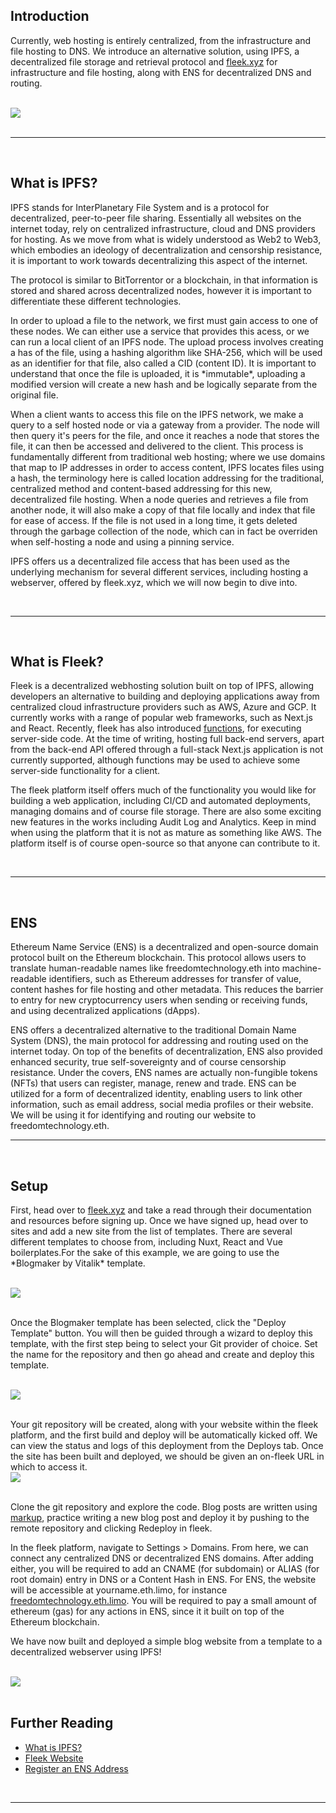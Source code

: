[category]: <> (General)
[date]: <> (2024/08/22)
[title]: <> (Decentralized Web Hosting With IPFS)

<h2>Introduction</h2>
<p>Currently, web hosting is entirely centralized, from the infrastructure and file hosting to DNS. We introduce an alternative solution, using IPFS, a decentralized file storage and retrieval protocol and <a href="https://fleek.xyz/" target="_new">fleek.xyz</a> for infrastructure and file hosting, along with ENS for decentralized DNS and routing.</p>
<br />
<img class="blog-image" src="$root/images/ipfs_network.jpg"></img>
<br />
<br /><hr /><br />

<h2>What is IPFS?</h2>
<p>IPFS stands for InterPlanetary File System and is a protocol for decentralized, peer-to-peer file sharing. Essentially all websites on the internet today, rely on centralized infrastructure, cloud and DNS providers for hosting. As we move from what is widely understood as Web2 to Web3, which embodies an ideology of decentralization and censorship resistance, it is important to work towards decentralizing this aspect of the internet.

<p>The protocol is similar to BitTorrentor or a blockchain, in that information is stored and shared across decentralized nodes, however it is important to differentiate these different technologies.</p>

<p>In order to upload a file to the network, we first must gain access to one of these nodes. We can either use a service that provides this acess, or we can run a local client of an IPFS node. The upload process involves creating a has of the file, using a hashing algorithm like SHA-256, which will be used as an identifier for that file, also called a CID (content ID). It is important to understand that once the file is uploaded, it is *immutable*, uploading a modified version will create a new hash and be logically separate from the original file.</p>

<p>When a client wants to access this file on the IPFS network, we make a query to a self hosted node or via a gateway from a provider. The node will then query it's peers for the file, and once it reaches a node that stores the file, it can then be accessed and delivered to the client. This process is fundamentally different from traditional web hosting; where we use domains that map to IP addresses in order to access content, IPFS locates files using a hash, the terminology here is called location addressing for the traditional, centralized method and content-based addressing for this new, decentralized file hosting. When a node queries and retrieves a file from another node, it will also make a copy of that file locally and index that file for ease of access. If the file is not used in a long time, it gets deleted through the garbage collection of the node, which can in fact be overriden when self-hosting a node and using a pinning service.</p>

<p>IPFS offers us a decentralized file access that has been used as the underlying mechanism for several different services, including hosting a webserver, offered by fleek.xyz, which we will now begin to dive into.</p>
<br /><hr /><br />

<h2>What is Fleek?</h2>
<p>Fleek is a decentralized webhosting solution built on top of IPFS, allowing developers an alternative to building and deploying applications away from centralized cloud infrastructure providers such as AWS, Azure and GCP. It currently works with a range of popular web frameworks, such as Next.js and React. Recently, fleek has also introduced <a href="https://fleek.xyz/blog/announcements/introducing-fleek-functions/" target="_new">functions</a>, for executing server-side code. At the time of writing, hosting full back-end servers, apart from the back-end API offered through a full-stack Next.js application is not currently supported, although functions may be used to achieve some server-side functionality for a client.</p>

<p>The fleek platform itself offers much of the functionality you would like for building a web application, including CI/CD and automated deployments, managing domains and of course file storage. There are also some exciting new features in the works including Audit Log and Analytics. Keep in mind when using the platform that it is not as mature as something like AWS. The platform itself is of course open-source so that anyone can contribute to it.</p>
<br /><hr /><br />

<h2>ENS</h2>
<p>Ethereum Name Service (ENS) is a decentralized and open-source domain protocol built on the Ethereum blockchain. This protocol allows users to translate human-readable names like freedomtechnology.eth into machine-readable identifiers, such as Ethereum addresses for transfer of value, content hashes for file hosting and other metadata. This reduces the barrier to entry for new cryptocurrency users when sending or receiving funds, and using decentralized applications (dApps).</p>

<p>ENS offers a decentralized alternative to the traditional Domain Name System (DNS), the main protocol for addressing and routing used on the internet today. On top of the benefits of decentralization, ENS also provided enhanced security, true self-sovereignty and of course censorship resistance. Under the covers, ENS names are actually non-fungible tokens (NFTs) that users can register, manage, renew and trade. ENS can be utilized for a form of decentralized identity, enabling users to link other information, such as email address, social media profiles or their website. We will be using it for identifying and routing our website to freedomtechnology.eth.
<br /><hr /><br />

<h2>Setup</h2>
<p>First, head over to <a href="https://fleek.xyz/" target="_new">fleek.xyz</a> and take a read through their documentation and resources before signing up. Once we have signed up, head over to sites and add a new site from the list of templates. There are several different templates to choose from, including Nuxt, React and Vue boilerplates.For the sake of this example, we are going to use the *Blogmaker by Vitalik* template.</p>

<br />
<img class="blog-image" src="$root/images/fleek01.png"></img>
<br /><br />

<p>Once the Blogmaker template has been selected, click the "Deploy Template" button. You will then be guided through a wizard to deploy this template, with the first step being to select your Git provider of choice. Set the name for the repository and then go ahead and create and deploy this template.</p>

<br />
<img class="blog-image" src="$root/images/fleek02.png"></img>
<br /><br />

<p>Your git repository will be created, along with your website within the fleek platform, and the first build and deploy will be automatically kicked off. We can view the status and logs of this deployment from the Deploys tab. Once the site has been built and deployed, we should be given an on-fleek URL in which to access it.

<br />
<img class="blog-image" src="$root/images/fleek03.png"></img>
<br /><br />

<p>Clone the git repository and explore the code. Blog posts are written using <a href="https://daringfireball.net/projects/markdown/syntax" target="_new">markup</a>, practice writing a new blog post and deploy it by pushing to the remote repository and clicking Redeploy in fleek.</p>

<p>In the fleek platform, navigate to Settings > Domains. From here, we can connect any centralized DNS or decentralized ENS domains. After adding either, you will be required to add an CNAME (for subdomain) or ALIAS (for root domain) entry in DNS or a Content Hash in ENS. For ENS, the website will be accessible at yourname.eth.limo, for instance <a href="https://freedomtechnology.eth.limo/" target="_new">freedomtechnology.eth.limo</a>. You will be required to pay a small amount of ethereum (gas) for any actions in ENS, since it it built on top of the Ethereum blockchain.</p>

<p>We have now built and deployed a simple blog website from a template to a decentralized webserver using IPFS!</p>

<br />
<img class="blog-image" src="$root/images/fleek04.png"></img>
<br /><br />

<h2>Further Reading</h2>
<ul>
    <li><a href="https://en.wikipedia.org/wiki/InterPlanetary_File_System" target="_new">What is IPFS?</a></li>
    <li><a href="https://fleek.xyz/" target="_new">Fleek Website</a></li>
    <li><a href="https://ens.domains/" target="_new">Register an ENS Address</li>
</ul>
<br /><hr /><br />